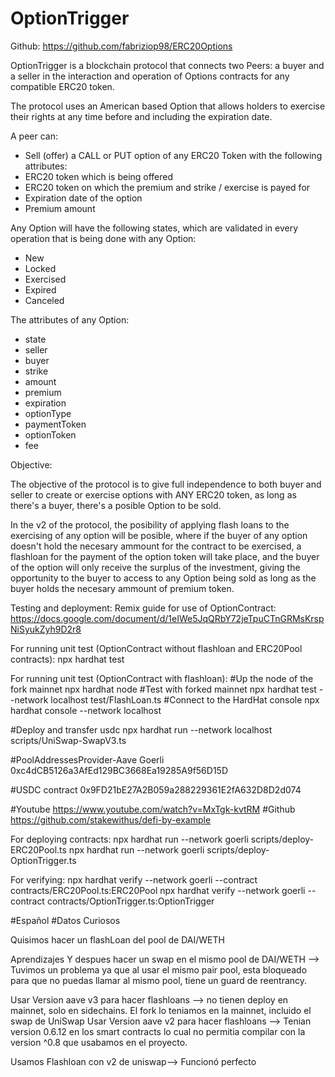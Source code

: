 # OptionTrigger
Github:
https://github.com/fabriziop98/ERC20Options

OptionTrigger is a blockchain protocol that connects two Peers: a buyer and a seller in the interaction and operation of Options contracts for any compatible ERC20 token.

The protocol uses an American based Option that allows holders to exercise their rights
at any time before and including the expiration date.

A peer can:
- Sell (offer) a CALL or PUT option of any ERC20 Token with the following attributes:
 - ERC20 token which is being offered
 - ERC20 token on which the premium and strike / exercise is payed for 
 - Expiration date of the option
 - Premium amount

Any Option will have the following states, which are validated in every operation that is being done with any Option:
- New
- Locked
- Exercised
- Expired
- Canceled

The attributes of any Option:
- state
- seller
- buyer
- strike
- amount
- premium
- expiration
- optionType
- paymentToken
- optionToken
- fee

Objective:

The objective of the protocol is to give full independence to both buyer and seller to create or exercise options with ANY ERC20 token, as long as there's a buyer, there's a posible Option to be sold.

In the v2 of the protocol, the posibility of applying flash loans to the exercising of any option will be posible, where if the buyer of any option doesn't hold the necesary ammount for the contract to be exercised, a flashloan for the payment of the option token will take place, and the buyer of the option will only receive the surplus of the investment, giving the opportunity to the buyer to access to any Option being sold as long as the buyer holds the necesary ammount of premium token.

Testing and deployment: 
Remix guide for use of OptionContract:
https://docs.google.com/document/d/1eIWe5JqQRbY72jeTpuCTnGRMsKrspNiSyukZyh9D2r8

For running unit test (OptionContract without flashloan and ERC20Pool contracts):
npx hardhat test

For running unit test (OptionContract with flashloan):
#Up the node of the fork mainnet 
npx hardhat node 
#Test with forked mainnet
npx hardhat test --network localhost test/FlashLoan.ts 
#Connect to the HardHat console
npx hardhat console --network localhost

#Deploy and transfer usdc 
npx hardhat run --network localhost scripts/UniSwap-SwapV3.ts 

#PoolAddressesProvider-Aave Goerli 
0xc4dCB5126a3AfEd129BC3668Ea19285A9f56D15D

#USDC contract
0x9FD21bE27A2B059a288229361E2fA632D8D2d074

#Youtube
https://www.youtube.com/watch?v=MxTgk-kvtRM
#Github
https://github.com/stakewithus/defi-by-example

For deploying contracts:
npx hardhat run --network goerli scripts/deploy-ERC20Pool.ts
npx hardhat run --network goerli scripts/deploy-OptionTrigger.ts

For verifying:
npx hardhat verify --network goerli <contract address> --contract contracts/ERC20Pool.ts:ERC20Pool
npx hardhat verify --network goerli <contract address> --contract contracts/OptionTrigger.ts:OptionTrigger

#Español
#Datos Curiosos 

Quisimos hacer un flashLoan del pool de DAI/WETH 

Aprendizajes
Y despues hacer un swap en el mismo pool de DAI/WETH   --> Tuvimos un problema ya que al usar el mismo pair pool, esta bloqueado para que no puedas llamar al mismo pool, tiene un guard de reentrancy. 
                                                            
Usar Version aave v3 para hacer flashloans --> no tienen deploy en mainnet, solo en sidechains. El fork lo teniamos en la mainnet, incluido el swap de UniSwap
Usar Version aave v2 para hacer flashloans --> Tenian version 0.6.12 en los smart contracts lo cual no permitia compilar con la version ^0.8 que usabamos en el proyecto.

Usamos Flashloan con v2 de uniswap--> Funcionó perfecto